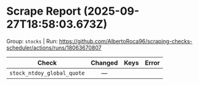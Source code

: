 # Scrape Report (2025-09-27T18:58:03.673Z)

Group: `stocks`  |  Run: https://github.com/AlbertoRoca96/scraping-checks-scheduler/actions/runs/18063670807

| Check | Changed | Keys | Error |
|---|:---:|:--|:--|
| `stock_ntdoy_global_quote` | — |  |  |
